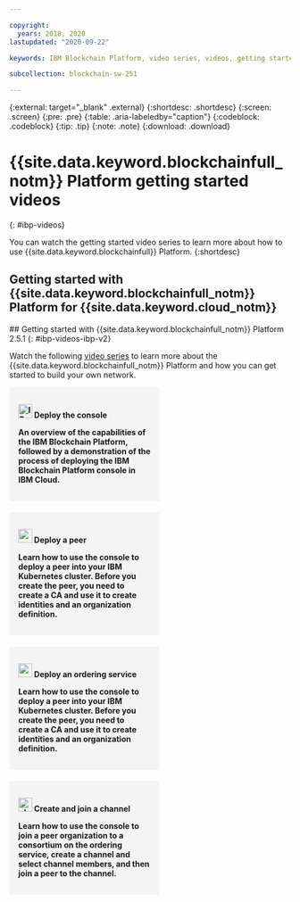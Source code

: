 ```yaml
---

copyright:
  years: 2018, 2020
lastupdated: "2020-09-22"

keywords: IBM Blockchain Platform, video series, videos, getting started videos, demo videos

subcollection: blockchain-sw-251

---
```


{:external: target="_blank" .external}
{:shortdesc: .shortdesc}
{:screen: .screen}
{:pre: .pre}
{:table: .aria-labeledby="caption"}
{:codeblock: .codeblock}
{:tip: .tip}
{:note: .note}
{:download: .download}

<style>
<!--
    #tutorials { /* hide the page header */
        display: none !important;
    }
    .allCategories {
        display: flex !important;
        flex-direction: row !important;
        flex-wrap: wrap !important;
    }
    .categoryBox {
        flex-grow: 1 !important;
        width: calc(33% - 20px) !important;
        text-decoration: none !important;
        margin: 0 10px 20px 0 !important;
        padding: 16px !important;
        border: 1px #dfe6eb solid !important;
        box-shadow: 0 1px 2px 0 rgba(0, 0, 0, 0.2) !important;
        text-align: center !important;
        text-overflow: ellipsis !important;
        overflow: hidden !important;
    }
    .solutionBoxContainer {}
    .solutionBoxContainer a {
        text-decoration: none !important;
        border: none !important;
    }
    .solutionBox {
        display: inline-block !important;
        width: 100% !important;
        margin: 0 10px 20px 0 !important;
        padding: 16px !important;
        background-color: #f4f4f4 !important;
    }
    @media screen and (min-width: 960px) {
        .solutionBox {
        width: calc(50% - 3%) !important;
        }
        .solutionBox.solutionBoxFeatured {
        width: calc(50% - 3%) !important;
        }
        .solutionBoxContent {
        height: 350px !important;
        }
    }
    @media screen and (min-width: 1298px) {
        .solutionBox {
        width: calc(33% - 2%) !important;
        }
        .solutionBoxContent {
        min-height: 350px !important;
        }
    }
    .solutionBox:hover {
        border: 1px rgb(136, 151, 162)solid !important;
        box-shadow: 0 1px 2px 0 rgba(0, 0, 0, 0.2) !important;
    }
    .solutionBoxContent {
        display: flex !important;
        flex-direction: column !important;
    }
    .solutionBoxTitle {
        margin: 0rem !important;
        margin-bottom: 5px !important;
        font-size: 14px !important;
        font-weight: 900 !important;
        line-height: 16px !important;
        height: 37px !important;
        text-overflow: ellipsis !important;
        overflow: hidden !important;
        display: -webkit-box !important;
        -webkit-line-clamp: 2 !important;
        -webkit-box-orient: vertical !important;
        -webkit-box-align: inherit !important;
    }
    .solutionBoxDescription {
        flex-grow: 1 !important;
        display: flex !important;
        flex-direction: column !important;
    }
    .descriptionContainer {
    }
    .descriptionContainer p {
        margin: 0 !important;
        overflow: hidden !important;
        display: -webkit-box !important;
        -webkit-line-clamp: 4 !important;
        -webkit-box-orient: vertical !important;
        font-size: 14px !important;
        font-weight: 400 !important;
        line-height: 1.5 !important;
        letter-spacing: 0 !important;
        max-height: 70px !important;
    }
    .architectureDiagramContainer {
        flex-grow: 1 !important;
        min-width: calc(33% - 2%) !important;
        padding: 0 16px !important;
        text-align: center !important;
        display: flex !important;
        flex-direction: column !important;
        justify-content: center !important;
        background-color: #f4f4f4;
    }
    .architectureDiagram {
        max-height: 175px !important;
        padding: 5px !important;
        margin: 0 auto !important;
    }
-->
</style>

# {{site.data.keyword.blockchainfull_notm}} Platform getting started videos
{: #ibp-videos}

You can watch the getting started video series to learn more about how to use {{site.data.keyword.blockchainfull}} Platform.
{:shortdesc}


## Getting started with {{site.data.keyword.blockchainfull_notm}} Platform for {{site.data.keyword.cloud_notm}}

<blockchain-sw-251>
## Getting started with {{site.data.keyword.blockchainfull_notm}} Platform 2.5.1
</blockchain-sw-251>
{: #ibp-videos-ibp-v2}

Watch the following [video series]( http://ibm.biz/BlockchainPlatformSeries) to learn more about the {{site.data.keyword.blockchainfull_notm}} Platform and how you can get started to build your own network.

<div class=solutionBoxContainer>
  <div class="solutionBox">
    <a href = "https://developer.ibm.com/videos/ibm-blockchain-platform-tutorial-overview-and-kubernetes-cluster-deployment/">
      <div>
        <p><strong><img src="../images/ibm-blockchain.png" alt="IBM Blockchain icon" width="25" style="width:25px; border-style: none"/> Deploy the console</p>
        <p class="bx--type-caption">An overview of the capabilities of the IBM Blockchain Platform, followed by a demonstration of the process of deploying the IBM Blockchain Platform console in IBM Cloud.</p>
      </div>
    </a>
  </div>
  <div class="solutionBox">
    <a href = "https://developer.ibm.com/videos/deploy-a-peer-on-the-ibm-blockchain-platform/">
      <div>
        <p><strong><img src="../images/peer.png" alt="peer icon" width="25" style="width:25px; border-style: none"/> Deploy a peer</p>
        <p class="bx--type-caption">Learn how to use the console to deploy a peer into your IBM Kubernetes cluster. Before you create the peer, you need to create a CA and use it to create identities and an organization definition.</p>
      </div>
    </a>
  </div>
  <div class="solutionBox">
    <a href = "https://developer.ibm.com/videos/deploy-an-ordering-service-on-the-ibm-blockchain-platform/">
      <div>
        <p><strong><img src="../images/os.svg" alt="ordering service icon" width="25" style="width:25px; border-style: none"/> Deploy an ordering service</p>
        <p class="bx--type-caption">Learn how to use the console to deploy a peer into your IBM Kubernetes cluster. Before you create the peer, you need to create a CA and use it to create identities and an organization definition.</p>
      </div>
    </a>
  </div>
  <div class="solutionBox">
    <a href = "https://developer.ibm.com/videos/create-and-join-a-channel-on-the-ibm-blockchain-platform/">
      <div>
        <p><strong><img src="../images/channel.svg" alt="channel icon" width="25" style="width:25px; border-style: none"/> Create and join a channel</p>
        <p class="bx--type-caption">Learn how to use the console to join a peer organization to a consortium on the ordering service, create a channel and select channel members, and then join a peer to the channel.</p>
      </div>
    </a>
  </div>
</div>

